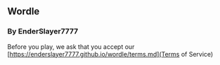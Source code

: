 ## Wordle
### By EnderSlayer7777

Before you play, we ask that you accept our [https://enderslayer7777.github.io/wordle/terms.md](Terms of Service)